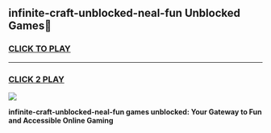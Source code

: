 
## infinite-craft-unblocked-neal-fun Unblocked Games👋
<h3>
<a href="https://news.freeplayer.one?title=infinite-craft-unblocked-neal-fun&ref=16F">CLICK TO PLAY</a></h3>
<hr>

<h3>
<a href="https://news.freeplayer.one?title=infinite-craft-unblocked-neal-fun&ref=16F">CLICK 2 PLAY</a>
  
</h3>

<a href="https://news.freeplayer.one?title=infinite-craft-unblocked-neal-fun&ref=16F/"><img src="https://clearcache.store/games.png"></a>


**infinite-craft-unblocked-neal-fun games unblocked: Your Gateway to Fun and Accessible Online Gaming**
